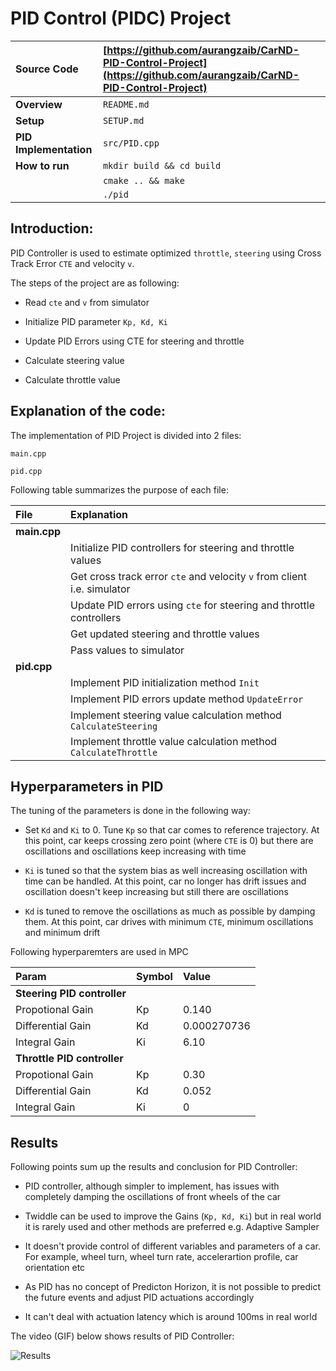 # PID Control (PIDC) Project


| **Source Code**  | [https://github.com/aurangzaib/CarND-PID-Control-Project](https://github.com/aurangzaib/CarND-PID-Control-Project)  |
|:-----------|:-------------|
| **Overview**  | `README.md`  |
| **Setup**  | `SETUP.md`  |
| **PID Implementation**| `src/PID.cpp`|
| **How to run**  | `mkdir build && cd build` | 
| |`cmake .. && make`     |
| |`./pid`     |


## Introduction:

PID Controller is used to estimate optimized `throttle`, `steering` using Cross Track Error `CTE` and velocity `v`.

The steps of the project are as following:

- Read `cte` and `v` from simulator

- Initialize PID parameter `Kp, Kd, Ki`

- Update PID Errors using CTE for steering and throttle

- Calculate steering value

- Calculate throttle value


## Explanation of the code:

The implementation of PID Project is divided into 2 files:

`main.cpp`

`pid.cpp`

Following table summarizes the purpose of each file:

| File | Explanation |
|:-----------|:-------------|
|**main.cpp**| |
|| Initialize PID controllers for steering and throttle values |
||Get cross track error `cte` and velocity `v` from client i.e. simulator|
||Update PID errors using `cte` for steering and throttle controllers |
||Get updated steering and throttle values|
||Pass values to simulator|
|**pid.cpp**| |
||Implement PID initialization method `Init` |
||Implement PID errors update method `UpdateError` |
||Implement steering value calculation method `CalculateSteering` |
||Implement throttle value calculation method `CalculateThrottle` |

## Hyperparameters in PID

The tuning of the parameters is done in the following way:

- Set `Kd` and `Ki` to 0. Tune `Kp` so that car comes to reference trajectory. At this point, car keeps crossing zero point (where `CTE` is 0) but there are oscillations and oscillations keep increasing with time

- `Ki` is tuned so that the system bias as well increasing oscillation with time can be handled. At this point, car no longer has drift issues and oscillation doesn't keep increasing but still there are oscillations

-  `Kd` is tuned to remove the oscillations as much as possible by damping them. At this point, car drives with minimum `CTE`, minimum oscillations and minimum drift


Following hyperparemters are used in MPC

| Param | Symbol | Value |
|:-----------|:-------------|:-------------|
|**Steering PID controller**||
|Propotional Gain|Kp|0.140|
|Differential Gain|Kd|0.000270736|
|Integral Gain|Ki|6.10|
|**Throttle PID controller**||
|Propotional Gain|Kp|0.30|
|Differential Gain|Kd|0.052|
|Integral Gain|Ki|0|

## Results

Following points sum up the results and conclusion for PID Controller:

- PID controller, although simpler to implement, has issues with completely damping the oscillations of front wheels of the car

- Twiddle can be used to improve the Gains (`Kp, Kd, Ki`) but in real world it is rarely used and other methods are preferred e.g. Adaptive Sampler

- It doesn't provide control of different variables and parameters of a car. For example, wheel turn, wheel turn rate, accelerartion profile, car orientation etc

- As PID has no concept of Predicton Horizon, it is not possible to predict the future events and adjust PID actuations accordingly

- It can't deal with actuation latency which is around 100ms in real world



The video (GIF) below shows results of PID Controller:


![Results](result-pid.gif)
